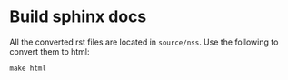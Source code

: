 # Build sphinx docs
All the converted rst files are located in `source/nss`. Use the following to convert them to html:

``` 
make html
```
